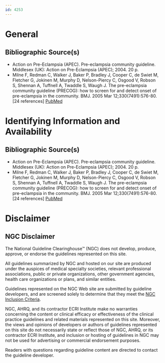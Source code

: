 ```yaml
---
id: 4253
---
```


# General

## Bibliographic Source(s)

- Action on Pre-Eclampsia (APEC). Pre-eclampsia community guideline. Middlesex (UK): Action on Pre-Eclampsia (APEC); 2004. 20 p.
- Milne F, Redman C, Walker J, Baker P, Bradley J, Cooper C, de Swiet M, Fletcher G, Jokinen M, Murphy D, Nelson-Piercy C, Osgood V, Robson S, Shennan A, Tuffnell A, Twaddle S, Waugh J. The pre-eclampsia community guideline (PRECOG): how to screen for and detect onset of pre-eclampsia in the community. BMJ. 2005 Mar 12;330(7491):576-80. [24 references] [ PubMed ](http://www.ncbi.nlm.nih.gov/entrez/query.fcgi?cmd=Retrieve&db=pubmed&dopt=Abstract&list_uids=15760998)

# Identifying Information and Availability

## Bibliographic Source(s)

- Action on Pre-Eclampsia (APEC). Pre-eclampsia community guideline. Middlesex (UK): Action on Pre-Eclampsia (APEC); 2004. 20 p.
- Milne F, Redman C, Walker J, Baker P, Bradley J, Cooper C, de Swiet M, Fletcher G, Jokinen M, Murphy D, Nelson-Piercy C, Osgood V, Robson S, Shennan A, Tuffnell A, Twaddle S, Waugh J. The pre-eclampsia community guideline (PRECOG): how to screen for and detect onset of pre-eclampsia in the community. BMJ. 2005 Mar 12;330(7491):576-80. [24 references] [ PubMed ](http://www.ncbi.nlm.nih.gov/entrez/query.fcgi?cmd=Retrieve&db=pubmed&dopt=Abstract&list_uids=15760998)

# Disclaimer

## NGC Disclaimer

The National Guideline Clearinghouse™ (NGC) does not develop, produce, approve, or endorse the guidelines represented on this site.

All guidelines summarized by NGC and hosted on our site are produced under the auspices of medical specialty societies, relevant professional associations, public or private organizations, other government agencies, health care organizations or plans, and similar entities.

Guidelines represented on the NGC Web site are submitted by guideline developers, and are screened solely to determine that they meet the [NGC Inclusion Criteria](/help-and-about/summaries/inclusion-criteria).

NGC, AHRQ, and its contractor ECRI Institute make no warranties concerning the content or clinical efficacy or effectiveness of the clinical practice guidelines and related materials represented on this site. Moreover, the views and opinions of developers or authors of guidelines represented on this site do not necessarily state or reflect those of NGC, AHRQ, or its contractor ECRI Institute, and inclusion or hosting of guidelines in NGC may not be used for advertising or commercial endorsement purposes.

Readers with questions regarding guideline content are directed to contact the guideline developer.

